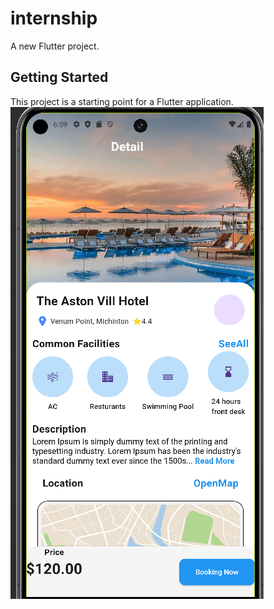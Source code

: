 # internship

A new Flutter project.

## Getting Started

This project is a starting point for a Flutter application.
![Image Alt](https://github.com/RitneshThakur/Interns/blob/bd1e579ec4584794fef9dd2b746c5d92eea75bd1/screen1.png)
